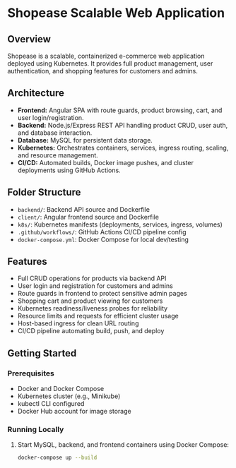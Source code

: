# Shopease Scalable Web Application

## Overview

Shopease is a scalable, containerized e-commerce web application deployed using Kubernetes. It provides full product management, user authentication, and shopping features for customers and admins.

## Architecture

- **Frontend:** Angular SPA with route guards, product browsing, cart, and user login/registration.
- **Backend:** Node.js/Express REST API handling product CRUD, user auth, and database interaction.
- **Database:** MySQL for persistent data storage.
- **Kubernetes:** Orchestrates containers, services, ingress routing, scaling, and resource management.
- **CI/CD:** Automated builds, Docker image pushes, and cluster deployments using GitHub Actions.

## Folder Structure

- `backend/`: Backend API source and Dockerfile  
- `client/`: Angular frontend source and Dockerfile  
- `k8s/`: Kubernetes manifests (deployments, services, ingress, volumes)  
- `.github/workflows/`: GitHub Actions CI/CD pipeline config  
- `docker-compose.yml`: Docker Compose for local dev/testing  

## Features

- Full CRUD operations for products via backend API  
- User login and registration for customers and admins  
- Route guards in frontend to protect sensitive admin pages  
- Shopping cart and product viewing for customers  
- Kubernetes readiness/liveness probes for reliability  
- Resource limits and requests for efficient cluster usage  
- Host-based ingress for clean URL routing  
- CI/CD pipeline automating build, push, and deploy  

## Getting Started

### Prerequisites

- Docker and Docker Compose  
- Kubernetes cluster (e.g., Minikube)  
- kubectl CLI configured  
- Docker Hub account for image storage  

### Running Locally

1. Start MySQL, backend, and frontend containers using Docker Compose:  
   ```bash
   docker-compose up --build
